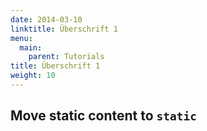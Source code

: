 ```yaml
---
date: 2014-03-10
linktitle: Überschrift 1
menu:
  main:
    parent: Tutorials
title: Überschrift 1
weight: 10
---
```


## Move static content to `static`
